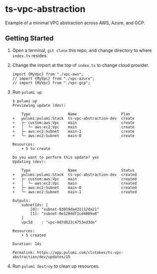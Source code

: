 # ts-vpc-abstraction

Example of a minimal VPC abstraction across AWS, Azure, and GCP.

## Getting Started

1. Open a terminal, `git clone` this repo, and change directory to where `index.ts` resides.
1. Change the import at the top of `index.ts` to change cloud provider.

    ```
    import {MyVpc} from "./vpc-aws";
    // import {MyVpc} from "./vpc-azure";
    // import {MyVpc} from "./vpc-gcp";
    ```

1. Run `pulumi up`.

    ```
    $ pulumi up
    Previewing update (dev):

        Type                 Name                    Plan
    +   pulumi:pulumi:Stack  ts-vpc-abstraction-dev  create
    +   ├─ custom:aws:Vpc    main                    create
    +   │  └─ aws:ec2:Vpc    main                    create
    +   ├─ aws:ec2:Subnet    main-1                  create
    +   └─ aws:ec2:Subnet    main-0                  create

    Resources:
        + 5 to create

    Do you want to perform this update? yes
    Updating (dev):

        Type                 Name                    Status
    +   pulumi:pulumi:Stack  ts-vpc-abstraction-dev  created
    +   ├─ custom:aws:Vpc    main                    created
    +   │  └─ aws:ec2:Vpc    main                    created
    +   ├─ aws:ec2:Subnet    main-0                  created
    +   └─ aws:ec2:Subnet    main-1                  created

    Outputs:
        subnetIds: [
            [0]: "subnet-03019da431112da21"
            [1]: "subnet-0e128ddf1cd4889a8"
        ]
        vpcId    : "vpc-0d7d822c4753ed3de"

    Resources:
        + 5 created

    Duration: 14s

    Permalink: https://app.pulumi.com/clstokes/ts-vpc-abstraction/dev/updates/15
    ```

1. Run `pulumi destroy` to clean up resources.

